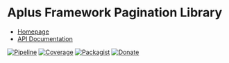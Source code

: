 # Aplus Framework Pagination Library

- [Homepage](https://aplus-framework.com/docs/pagination)
- [API Documentation](https://aplus-framework.gitlab.io/libraries/pagination/docs/)

[![Pipeline](https://gitlab.com/aplus-framework/libraries/pagination/badges/master/pipeline.svg)](https://gitlab.com/aplus-framework/libraries/pagination/-/pipelines?scope=branches)
[![Coverage](https://gitlab.com/aplus-framework/libraries/pagination/badges/master/coverage.svg?job=test:php)](https://aplus-framework.gitlab.io/libraries/pagination/coverage/)
[![Packagist](https://img.shields.io/packagist/v/aplus/pagination)](https://packagist.org/packages/aplus/pagination)
[![Donate](https://img.shields.io/badge/Donate-PayPal-blue.svg)](https://www.paypal.com/cgi-bin/webscr?cmd=_s-xclick&hosted_button_id=NGBNW5PY4VSJ4)
